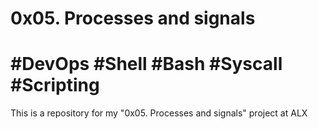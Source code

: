 # 0x05. Processes and signals
# #DevOps #Shell #Bash #Syscall #Scripting
This is a repository for my
"0x05. Processes and signals" project at ALX
